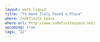 ```yaml
---
layout: work.liquid
title: "To Have Truly Found a Place"
where: Indefinite Space
where-url: http://www.indefinitespace.net/
upcoming: true
tags: "22"
---
```

